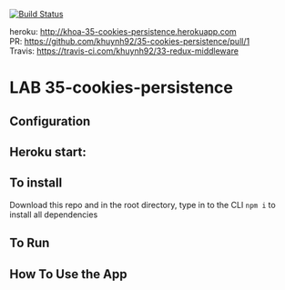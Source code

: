 [![Build Status](https://travis-ci.com/khuynh92/35-cookies-persistence.svg?branch=master)](https://travis-ci.com/khuynh92/35-cookies-persistence)

heroku: http://khoa-35-cookies-persistence.herokuapp.com  
PR: https://github.com/khuynh92/35-cookies-persistence/pull/1  
Travis: https://travis-ci.com/khuynh92/33-redux-middleware    

# LAB 35-cookies-persistence

## Configuration

## Heroku start:

## To install
Download this repo and in the root directory, type in to the CLI `npm i` to install all dependencies 

## To Run

## How To Use the App


